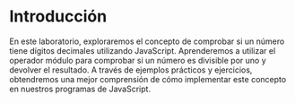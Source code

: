 # Introducción

En este laboratorio, exploraremos el concepto de comprobar si un número tiene dígitos decimales utilizando JavaScript. Aprenderemos a utilizar el operador módulo para comprobar si un número es divisible por uno y devolver el resultado. A través de ejemplos prácticos y ejercicios, obtendremos una mejor comprensión de cómo implementar este concepto en nuestros programas de JavaScript.
